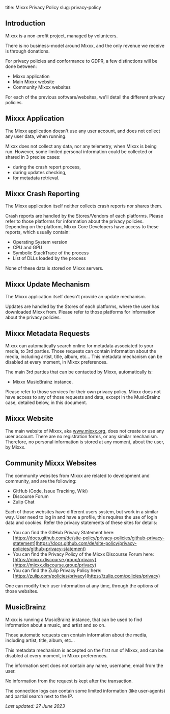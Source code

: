 title: Mixxx Privacy Policy
slug: privacy-policy

## Introduction

Mixxx is a non-profit project, managed by volunteers.

There is no business-model around Mixxx, and the only revenue we receive is through donations.

For privacy policies and conformance to GDPR, a few distinctions will be done between:

- Mixxx application
- Main Mixxx website
- Community Mixxx websites

For each of the previous software/websites, we'll detail the different privacy policies.

## Mixxx Application

The Mixxx application doesn't use any user account, and does not collect any user data, when running.

Mixxx does not collect any data, nor any telemetry, when Mixxx is being run.
However, some limited personal information could be collected or shared in 3 precise cases:

- during the crash report process,
- during updates checking,
- for metadata retrieval.

## Mixxx Crash Reporting

The Mixxx application itself neither collects crash reports nor shares them.

Crash reports are handled by the Stores/Vendors of each platforms.
Please refer to those platforms for information about the privacy policies.
Depending on the platform, Mixxx Core Developers have access to these reports, which usually contain:

- Operating System version
- CPU and GPU
- Symbolic StackTrace of the process
- List of DLLs loaded by the process

None of these data is stored on Mixxx servers.

## Mixxx Update Mechanism

The Mixxx application itself doesn't provide an update mechanism.

Updates are handled by the Stores of each platforms, where the user has downloaded Mixxx from.
Please refer to those platforms for information about the privacy policies.

## Mixxx Metadata Requests

Mixxx can automatically search online for metadata associated to your media, to 3rd parties.
Those requests can contain information about the media, including artist, title, album, etc...
This metadata mechanism can be disabled at every moment, in Mixxx preferences.

The main 3rd parties that can be contacted by Mixxx, automatically is:

 - Mixxx MusicBrainz instance.

Please refer to those services for their own privacy policy.
Mixxx does not have access to any of those requests and data, except in the MusicBrainz case, detailed below, in this document.

## Mixxx Website

The main website of Mixxx, aka www.mixxx.org, does not create or use any user account.
There are no registration forms, or any similar mechanism.
Therefore, no personal information is stored at any moment, about the user, by Mixxx.

## Community Mixxx Websites

The community websites from Mixxx are related to development and community, and are the following:

- GitHub (Code, Issue Tracking, Wiki)
- Discourse Forum
- Zulip Chat

Each of those websites have different users system, but work in a similar way. User need to log in and have a profile, this requires the use of login data and cookies. Refer the privacy statements of these sites for details:

- You can find the GitHub Privacy Statement here: [https://docs.github.com/de/site-policy/privacy-policies/github-privacy-statement](https://docs.github.com/de/site-policy/privacy-policies/github-privacy-statement)
- You can find the Privacy Policy of the Mixxx Discourse Forum here: [https://mixxx.discourse.group/privacy](https://mixxx.discourse.group/privacy)
- You can find the Zulip Privacy Policy here: [https://zulip.com/policies/privacy](https://zulip.com/policies/privacy)

One can modify their user information at any time, through the options of those websites.

## MusicBrainz

Mixxx is running a MusicBrainz instance, that can be used to find information about a music, and artist and so on.

Those automatic requests can contain information about the media, including artist, title, album, etc…

This metadata mechanism is accepted on the first run of Mixxx, and can be disabled at every moment, in Mixxx preferences.

The information sent does not contain any name, username, email from the user.

No information from the request is kept after the transaction.

The connection logs can contain some limited information (like user-agents) and partial search next to the IP.

*Last updated: 27 June 2023*
